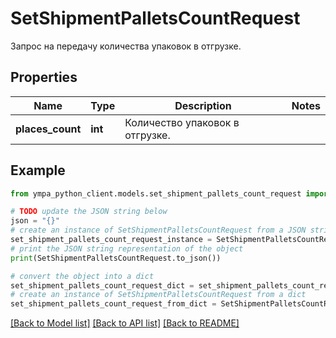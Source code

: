 # SetShipmentPalletsCountRequest

Запрос на передачу количества упаковок в отгрузке.

## Properties

Name | Type | Description | Notes
------------ | ------------- | ------------- | -------------
**places_count** | **int** | Количество упаковок в отгрузке. | 

## Example

```python
from ympa_python_client.models.set_shipment_pallets_count_request import SetShipmentPalletsCountRequest

# TODO update the JSON string below
json = "{}"
# create an instance of SetShipmentPalletsCountRequest from a JSON string
set_shipment_pallets_count_request_instance = SetShipmentPalletsCountRequest.from_json(json)
# print the JSON string representation of the object
print(SetShipmentPalletsCountRequest.to_json())

# convert the object into a dict
set_shipment_pallets_count_request_dict = set_shipment_pallets_count_request_instance.to_dict()
# create an instance of SetShipmentPalletsCountRequest from a dict
set_shipment_pallets_count_request_from_dict = SetShipmentPalletsCountRequest.from_dict(set_shipment_pallets_count_request_dict)
```
[[Back to Model list]](../README.md#documentation-for-models) [[Back to API list]](../README.md#documentation-for-api-endpoints) [[Back to README]](../README.md)


